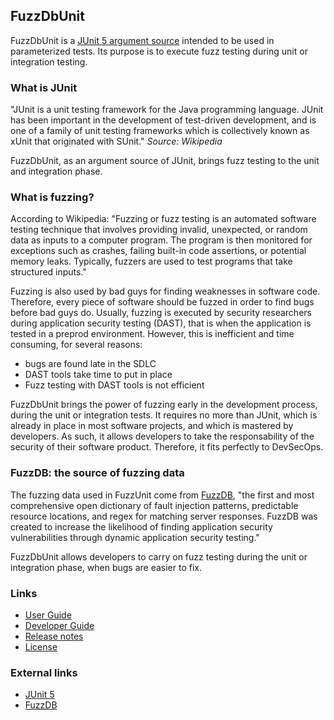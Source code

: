 ## FuzzDbUnit
FuzzDbUnit is a [JUnit 5 argument source](https://junit.org/junit5/docs/current/user-guide/#writing-tests-parameterized-tests-sources)
intended to be used in parameterized tests. Its purpose is to execute fuzz testing during unit or
integration testing.

### What is JUnit
"JUnit is a unit testing framework for the Java programming language. JUnit has been important in
the development of test-driven development, and is one of a family of unit testing frameworks which
is collectively known as xUnit that originated with SUnit." *Source: Wikipedia*

FuzzDbUnit, as an argument source of JUnit, brings fuzz testing to the unit and integration phase.

### What is fuzzing?
According to Wikipedia: "Fuzzing or fuzz testing is an automated software testing technique that
involves providing invalid, unexpected, or random data as inputs to a computer program. The program
is then monitored for exceptions such as crashes, failing built-in code assertions, or potential
memory leaks. Typically, fuzzers are used to test programs that take structured inputs."

Fuzzing is also used by bad guys for finding weaknesses in software code. Therefore, every piece of
software should be fuzzed in order to find bugs before bad guys do. Usually, fuzzing is executed
by security researchers during application security testing (DAST), that is when the application
is tested in a preprod environment. However, this is inefficient and time consuming, for several
reasons:
* bugs are found late in the SDLC
* DAST tools take time to put in place
* Fuzz testing with DAST tools is not efficient

FuzzDbUnit brings the power of fuzzing early in the development process, during the unit or integration
tests. It requires no more than JUnit, which is already in place in most software projects, and which is mastered by developers. As such, it allows developers to take the responsability of the security of their software product. Therefore, it fits perfectly to DevSecOps.

### FuzzDB: the source of fuzzing data
The fuzzing data used in FuzzUnit come from [FuzzDB](https://github.com/fuzzdb-project/fuzzdb), "the
first and most comprehensive open dictionary of fault injection patterns, predictable resource
locations, and regex for matching server responses. FuzzDB was created to increase the likelihood of
finding application security vulnerabilities through dynamic application security testing." 

FuzzDbUnit allows developers to carry on fuzz testing during the unit or integration phase, when bugs
are easier to fix.


### Links
* [User Guide](./docs/user-guide.md)
* [Developer Guide](./docs/developer-guide.md)
* [Release notes](./docs/release-notes.md)
* [License](./LICENSE.md)

### External links
* [JUnit 5](https://junit.org/junit5/)
* [FuzzDB](https://github.com/fuzzdb-project/fuzzdb)
